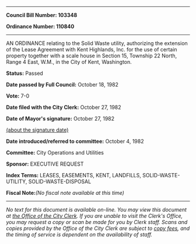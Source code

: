 

********

**Council Bill Number: 103348**
   
**Ordinance Number: 110840**
********

 AN ORDINANCE relating to the Solid Waste utility, authorizing the extension of the Lease Agreement with Kent Highlands, Inc. for the use of certain property together with a scale house in Section 15, Township 22 North, Range 4 East, W.M., in the City of Kent, Washington.

**Status:** Passed
   
**Date passed by Full Council:** October 18, 1982
   
**Vote:** 7-0
   
**Date filed with the City Clerk:** October 27, 1982
   
**Date of Mayor's signature:** October 27, 1982
   
[(about the signature date)](/~public/approvaldate.htm)
   
   
   
**Date introduced/referred to committee:** October 4, 1982
   
**Committee:** City Operations and Utilities
   
**Sponsor:** EXECUTIVE REQUEST
   
   
**Index Terms:** LEASES, EASEMENTS, KENT, LANDFILLS, SOLID-WASTE-UTILITY, SOLID-WASTE-DISPOSAL

**Fiscal Note:**_(No fiscal note available at this time)_
********

_No text for this document is available on-line. You may view this document at [the Office of the City Clerk](http://www.seattle.gov/leg/clerk/contactUs.htm). If you are unable to visit the Clerk's Office, you may request a copy or scan be made for you by Clerk staff. Scans and copies provided by the Office of the City Clerk are subject to [copy fees](http://clerk.seattle.gov/~public/clerkfees.htm), and the timing of service is dependent on the availability of staff._

